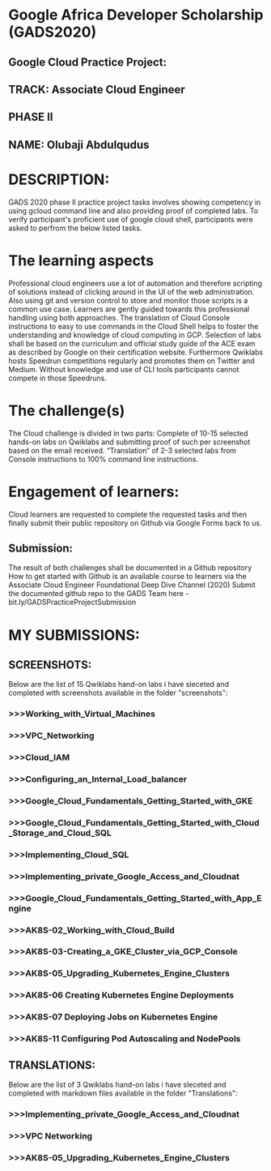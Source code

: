 # Google Africa Developer Scholarship (GADS2020) 
## Google Cloud Practice Project:
## TRACK: Associate Cloud Engineer
## PHASE II
## NAME: Olubaji Abdulqudus 

# DESCRIPTION:
GADS 2020 phase II practice project tasks involves showing competency in using gcloud command line
and also providing proof of completed labs. To verify participant's proficient use of google cloud shell,
participants were asked to perfrom the below listed tasks.

# The learning aspects

Professional cloud engineers use a lot of automation and therefore scripting of solutions instead of clicking around
in the UI of the web administration. Also using git and version control to store and monitor those scripts is a common use case.
Learners are gently guided towards this professional handling using both approaches. The translation of Cloud Console instructions
to easy to use commands in the Cloud Shell helps to foster the understanding and knowledge of cloud computing in GCP.
Selection of labs shall be based on the curriculum and official study guide of the ACE exam as described by Google on their certification website.
Furthermore Qwiklabs hosts Speedrun competitions regularly and promotes them on Twitter and Medium. Without knowledge and use of CLI tools 
participants cannot compete in those Speedruns.


# The challenge(s)
The Cloud challenge is divided in two parts:
Complete of 10-15 selected hands-on labs on Qwiklabs and submitting proof of such per screenshot based on the email received.
“Translation” of 2-3 selected labs from Console instructions to 100% command line instructions.


# Engagement of learners:
Cloud learners are requested to complete the requested tasks and then finally submit their public repository on Github via Google Forms
back to us. 


## Submission:
The result of both challenges shall be documented in a Github repository 
How to get started with Github is an available course to learners via the Associate Cloud Engineer Foundational Deep Dive Channel (2020)
Submit the documented github repo to the GADS Team here  - bit.ly/GADSPracticeProjectSubmission

# MY SUBMISSIONS:

## SCREENSHOTS:
Below are the list of 15 Qwiklabs hand-on labs i have sleceted and completed with
screenshots available in the folder "screenshots":
### >>>Working_with_Virtual_Machines
### >>>VPC_Networking
### >>>Cloud_IAM
### >>>Configuring_an_Internal_Load_balancer
### >>>Google_Cloud_Fundamentals_Getting_Started_with_GKE
### >>>Google_Cloud_Fundamentals_Getting_Started_with_Cloud_Storage_and_Cloud_SQL
### >>>Implementing_Cloud_SQL
### >>>Implementing_private_Google_Access_and_Cloudnat
### >>>Google_Cloud_Fundamentals_Getting_Started_with_App_Engine
### >>>AK8S-02_Working_with_Cloud_Build
### >>>AK8S-03-Creating_a_GKE_Cluster_via_GCP_Console
### >>>AK8S-05_Upgrading_Kubernetes_Engine_Clusters
### >>>AK8S-06 Creating Kubernetes Engine Deployments
### >>>AK8S-07 Deploying Jobs on Kubernetes Engine
### >>>AK8S-11 Configuring Pod Autoscaling and NodePools

## TRANSLATIONS:
Below are the list of 3 Qwiklabs hand-on labs i have sleceted and completed 
with markdown files available in the folder "Translations":
### >>>Implementing_private_Google_Access_and_Cloudnat
### >>>VPC Networking
### >>>AK8S-05_Upgrading_Kubernetes_Engine_Clusters


